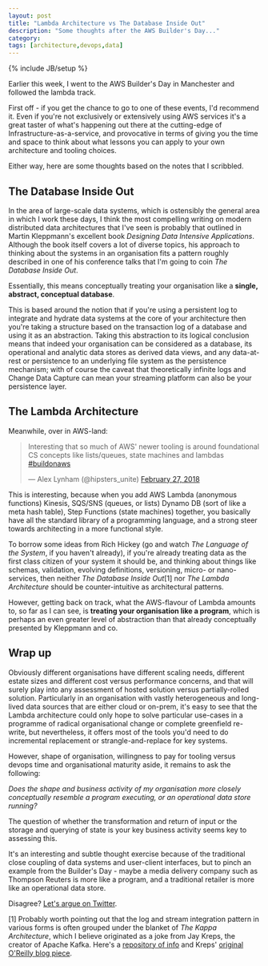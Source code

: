 ```yaml
---
layout: post
title: "Lambda Architecture vs The Database Inside Out"
description: "Some thoughts after the AWS Builder's Day..."
category: 
tags: [architecture,devops,data]
---
```

{% include JB/setup %}

Earlier this week, I went to the AWS Builder's Day in Manchester and followed the lambda track.

First off - if you get the chance to go to one of these events, I'd recommend it. Even if you're not exclusively or extensively using AWS services it's a great taster of what's happening out there at the cutting-edge of Infrastructure-as-a-service, and provocative in terms of giving you the time and space to think about what lessons you can apply to your own architecture and tooling choices.

Either way, here are some thoughts based on the notes that I scribbled.

## The Database Inside Out

In the area of large-scale data systems, which is ostensibly the general area in which I work these days, I think the most compelling writing on modern distributed data architectures that I've seen is probably that outlined in Martin Kleppmann's excellent book _Designing Data Intensive Applications_. Although the book itself covers a lot of diverse topics, his approach to thinking about the systems in an organisation fits a pattern roughly described in one of his conference talks that I'm going to coin _The Database Inside Out_.

Essentially, this means conceptually treating your organisation like a **single, abstract, conceptual database**.

This is based around the notion that if you're using a persistent log to integrate and hydrate data systems at the core of your architecture then you're taking a structure based on the transaction log of a database and using it as an abstraction. Taking this abstraction to its logical conclusion means that indeed your organisation can be considered as a database, its operational and analytic data stores as derived data views, and any data-at-rest or persistence to an underlying file system as the persistence mechanism; with of course the caveat that theoretically infinite logs and Change Data Capture can mean your streaming platform can also be your persistence layer.

## The Lambda Architecture

Meanwhile, over in AWS-land:

<blockquote class="twitter-tweet" data-lang="en"><p lang="en" dir="ltr">Interesting that so much of AWS&#39; newer tooling is around foundational CS concepts like lists/queues, state machines and lambdas <a href="https://twitter.com/hashtag/buildonaws?src=hash&amp;ref_src=twsrc%5Etfw">#buildonaws</a></p>&mdash; Alex Lynham (@hipsters_unite) <a href="https://twitter.com/hipsters_unite/status/968515771222626304?ref_src=twsrc%5Etfw">February 27, 2018</a></blockquote>
<script async src="https://platform.twitter.com/widgets.js" charset="utf-8"></script>

This is interesting, because when you add AWS Lambda (anonymous functions) Kinesis, SQS/SNS (queues, or lists) Dynamo DB (sort of like a meta hash table), Step Functions (state machines) together, you basically have all the standard library of a programming language, and a strong steer towards architecting in a more functional style.

To borrow some ideas from Rich Hickey (go and watch _The Language of the System_, if you haven't already), if you're already treating data as the first class citizen of your system it should be, and thinking about things like schemas, validation, evolving definitions, versioning, micro- or nano-services, then neither _The Database Inside Out_[1] nor _The Lambda Architecture_ should be counter-intuitive as architectural patterns.

However, getting back on track, what the AWS-flavour of Lambda amounts to, so far as I can see, is **treating your organisation like a program**, which is perhaps an even greater level of abstraction than that already conceptually presented by Kleppmann and co.

## Wrap up

Obviously different organisations have different scaling needs, different estate sizes and different cost versus performance concerns, and that will surely play into any assessment of hosted solution versus partially-rolled solution. Particularly in an organisation with vastly heterogeneous and long-lived data sources that are either cloud or on-prem, it's easy to see that the Lambda architecture could only hope to solve particular use-cases in a programme of radical organisational change or complete greenfield re-write, but nevertheless, it offers most of the tools you'd need to do incremental replacement or strangle-and-replace for key systems.

However, shape of organisation, willingness to pay for tooling versus devops time and organisational maturity aside, it remains to ask the following:

_Does the shape and business activity of my organisation more closely conceptually resemble a program executing, or an operational data store running?_

The question of whether the transformation and return of input or the storage and querying of state is your key business activity seems key to assessing this.

It's an interesting and subtle thought exercise because of the traditional close coupling of data systems and user-client interfaces, but to pinch an example from the Builder's Day - maybe a media delivery company such as Thompson Reuters is more like a program, and a traditional retailer is more like an operational data store.

Disagree? [Let's argue on Twitter](https://twitter.com/hipsters_unite).

[1] Probably worth pointing out that the log and stream integration pattern in various forms is often grouped under the blanket of _The Kappa Architecture_, which I believe originated as a joke from Jay Kreps, the creator of Apache Kafka. Here's a [repository of info](http://milinda.pathirage.org/kappa-architecture.com/) and Kreps' [original O'Reilly blog piece](https://www.oreilly.com/ideas/questioning-the-lambda-architecture).
